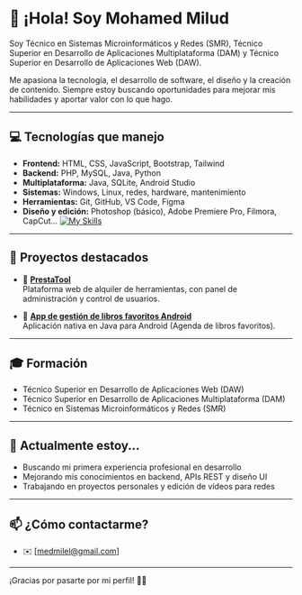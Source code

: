 # 👋 ¡Hola! Soy Mohamed Milud

Soy Técnico en Sistemas Microinformáticos y Redes (SMR), Técnico Superior en Desarrollo de Aplicaciones Multiplataforma (DAM) y Técnico Superior en Desarrollo de Aplicaciones Web (DAW).

Me apasiona la tecnología, el desarrollo de software, el diseño y la creación de contenido. Siempre estoy buscando oportunidades para mejorar mis habilidades y aportar valor con lo que hago.

---

## 💻 Tecnologías que manejo

- **Frontend:** HTML, CSS, JavaScript, Bootstrap, Tailwind
- **Backend:** PHP, MySQL, Java, Python
- **Multiplataforma:** Java, SQLite, Android Studio
- **Sistemas:** Windows, Linux, redes, hardware, mantenimiento
- **Herramientas:** Git, GitHub, VS Code, Figma
- **Diseño y edición:** Photoshop (básico), Adobe Premiere Pro, Filmora, CapCut...
[![My Skills](https://skillicons.dev/icons?i=html,css,js,php,java,python,mysql,sqlite,androidstudio,git,github,figma,vscode,photoshop,premiere&perline=8)](https://skillicons.dev)
---

## 🚀 Proyectos destacados

- 🔧 **[PrestaTool](https://github.com/miludCifp/PrestaTool)**  
  Plataforma web de alquiler de herramientas, con panel de administración y control de usuarios.

- 📲 **[App de gestión de libros favoritos Android](https://github.com/miludCifp/App_BuscaBook)**  
  Aplicación nativa en Java para Android (Agenda de libros favoritos).

---

## 🎓 Formación

- Técnico Superior en Desarrollo de Aplicaciones Web (DAW)
- Técnico Superior en Desarrollo de Aplicaciones Multiplataforma (DAM)
- Técnico en Sistemas Microinformáticos y Redes (SMR)

---

## 🌱 Actualmente estoy...

- Buscando mi primera experiencia profesional en desarrollo
- Mejorando mis conocimientos en backend, APIs REST y diseño UI
- Trabajando en proyectos personales y edición de vídeos para redes

---

## 📫 ¿Cómo contactarme?

- ✉️ [medmilel@gmail.com]

---

¡Gracias por pasarte por mi perfil! 👨‍💻

